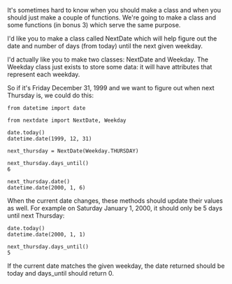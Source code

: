 It's sometimes hard to know when you should make a class and when you should just make a couple of functions. We're going to make a class and some functions (in bonus 3) which serve the same purpose.

I'd like you to make a class called NextDate which will help figure out the date and number of days (from today) until the next given weekday.

I'd actually like you to make two classes: NextDate and Weekday. The Weekday class just exists to store some data: it will have attributes that represent each weekday.

So if it's Friday December 31, 1999 and we want to figure out when next Thursday is, we could do this:

```
from datetime import date

from nextdate import NextDate, Weekday

date.today()
datetime.date(1999, 12, 31)

next_thursday = NextDate(Weekday.THURSDAY)

next_thursday.days_until()
6

next_thursday.date()
datetime.date(2000, 1, 6)
```

When the current date changes, these methods should update their values as well. For example on Saturday January 1, 2000, it should only be 5 days until next Thursday:

```
date.today()
datetime.date(2000, 1, 1)

next_thursday.days_until()
5
```

If the current date matches the given weekday, the date returned should be today and days_until should return 0.